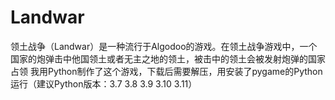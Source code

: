 # Landwar
领土战争（Landwar）是一种流行于Algodoo的游戏。在领土战争游戏中，一个国家的炮弹击中他国领土或者无主之地的领土，被击中的领土会被发射炮弹的国家占领
我用Python制作了这个游戏，下载后需要解压，用安装了pygame的Python运行（建议Python版本：3.7 3.8 3.9 3.10 3.11）

